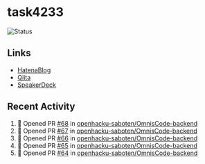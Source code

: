 # task4233
![Status](https://github-readme-stats.vercel.app/api?username=task4233&count_private=true&show_icons=true&theme=chartreuse-dark)

## Links
 - [HatenaBlog](https://task4233.hatenablog.com/)
 - [Qiita](https://qiita.com/task4233)
 - [SpeakerDeck](https://speakerdeck.com/task4233)

## Recent Activity
<!--START_SECTION:activity-->
1. 💪 Opened PR [#68](https://github.com/openhacku-saboten/OmnisCode-backend/pull/68) in [openhacku-saboten/OmnisCode-backend](https://github.com/openhacku-saboten/OmnisCode-backend)
2. 💪 Opened PR [#67](https://github.com/openhacku-saboten/OmnisCode-backend/pull/67) in [openhacku-saboten/OmnisCode-backend](https://github.com/openhacku-saboten/OmnisCode-backend)
3. 💪 Opened PR [#66](https://github.com/openhacku-saboten/OmnisCode-backend/pull/66) in [openhacku-saboten/OmnisCode-backend](https://github.com/openhacku-saboten/OmnisCode-backend)
4. 💪 Opened PR [#65](https://github.com/openhacku-saboten/OmnisCode-backend/pull/65) in [openhacku-saboten/OmnisCode-backend](https://github.com/openhacku-saboten/OmnisCode-backend)
5. 💪 Opened PR [#64](https://github.com/openhacku-saboten/OmnisCode-backend/pull/64) in [openhacku-saboten/OmnisCode-backend](https://github.com/openhacku-saboten/OmnisCode-backend)
<!--END_SECTION:activity-->
